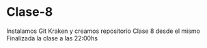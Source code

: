 # Clase-8
Instalamos Git Kraken y creamos repositorio Clase 8 desde el mismo
Finalizada la clase a las 22:00hs
